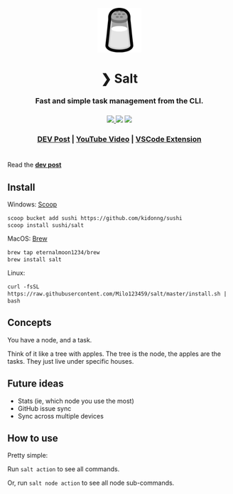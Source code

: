 <p align="center">
    <img src="./assets/salt.png" width="100" height="100" />
</p>
<h1 align="center">❯ Salt</h1>
<h3 align="center">
Fast and simple task management from the CLI.
<h3>
<h3 align="center">
    <a href="https://github.com/Milo123459/salt/releases">
    <img src="https://img.shields.io/github/downloads/Milo123459/salt/total.svg">
    </a>
    <img src="https://img.shields.io/github/stars/Milo123459/salt">
    <img src="https://tokei.rs/b1/github/Milo123459/salt?category=lines">
</h3>
<h3 align="center">
<p>
    <a href="https://dev.to/milo123459/salt-task-managment-4m1m">DEV Post</a> | <a href="https://www.youtube.com/watch?v=GMMQiHexb3Y">YouTube Video</a>  | <a href="https://github.com/Milo123459/vscode-salt">VSCode Extension</a>
    </p>
</h3>
<h1></h1>

Read the **[dev post](https://dev.to/milo123459/salt-task-managment-4m1m)**

## Install

Windows: [Scoop](https://scoop.sh)

```
scoop bucket add sushi https://github.com/kidonng/sushi
scoop install sushi/salt
```

MacOS: [Brew](https://brew.sh)

```
brew tap eternalmoon1234/brew
brew install salt
```

Linux:

```
curl -fsSL https://raw.githubusercontent.com/Milo123459/salt/master/install.sh | bash
```

## Concepts

You have a node, and a task.

Think of it like a tree with apples. The tree is the node, the apples are the tasks. They just live under specific houses.

## Future ideas

- Stats (ie, which node you use the most)
- GitHub issue sync
- Sync across multiple devices

## How to use

Pretty simple:

Run `salt action` to see all commands.

Or, run `salt node action` to see all node sub-commands.